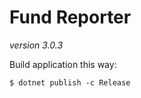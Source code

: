 Fund Reporter
=============
_version 3.0.3_

Build application this way:

```console
$ dotnet publish -c Release
```
